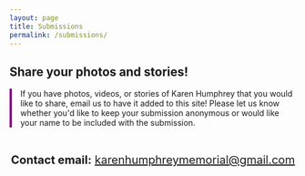 ```yaml
---
layout: page
title: Submissions
permalink: /submissions/
---
```


## Share your photos and stories!

<div style="border-left: 4px solid purple; padding-left: 15px;">
If you have photos, videos, or stories of Karen Humphrey that you would like to share, email us to have it added to this site! Please let us know whether you'd like to keep your submission anonymous or would like your name to be included with the submission.
</div>

&nbsp;

<div style="text-align: center; font-size: 20px;">
  <b>Contact email:</b> <a href="karenhumphreymemorial@gmail.com">karenhumphreymemorial@gmail.com</a>
</div>
